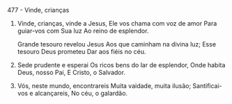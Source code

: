 477 - Vinde, crianças

1. Vinde, crianças, vinde a Jesus,
   Ele vos chama com voz de amor
   Para guiar-vos com Sua luz
   Ao reino de esplendor.

   Grande tesouro revelou Jesus
   Aos que caminham na divina luz;
   Esse tesouro Deus prometeu
   Dar aos fiéis no céu.

2. Sede prudente e esperai
   Os ricos bens do lar de esplendor,
   Onde habita Deus, nosso Pai,
   E Cristo, o Salvador.

3. Vós, neste mundo, encontrareis
   Muita vaidade, muita ilusão;
   Santificai-vos e alcançareis,
   No céu, o galardão.
